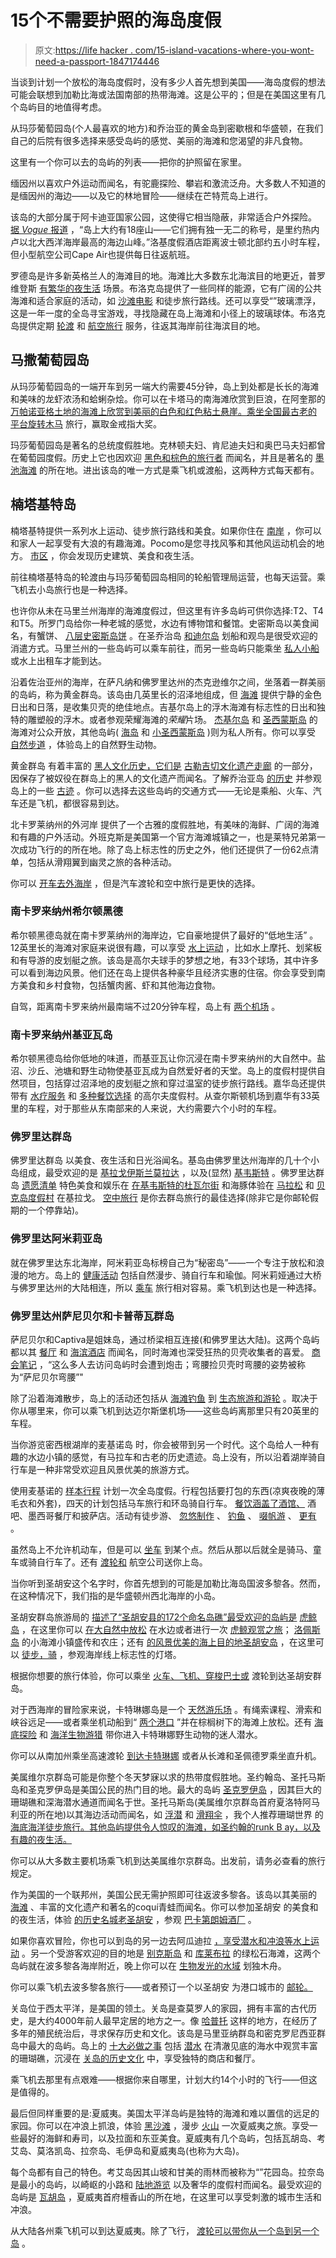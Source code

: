 # 15个不需要护照的海岛度假

> 原文:[https://life hacker . com/15-island-vacations-where-you-wont-need-a-passport-1847174446](https://lifehacker.com/15-island-vacations-where-you-wont-need-a-passport-1847174446)

当谈到计划一个放松的海岛度假时，没有多少人首先想到美国——海岛度假的想法可能会联想到加勒比海或法国南部的热带海滩。这是公平的；但是在美国这里有几个岛屿目的地值得考虑。

从玛莎葡萄园岛(个人最喜欢的地方)和乔治亚的黄金岛到密歇根和华盛顿，在我们自己的后院有很多选择来感受岛屿的感觉、美丽的海滩和您渴望的非凡食物。

这里有一个你可以去的岛屿的列表——把你的护照留在家里。

缅因州以喜欢户外运动而闻名，有驼鹿探险、攀岩和激流泛舟。大多数人不知道的是缅因州的海边——以及它的林地冒险——继续在芒特荒岛上进行。

该岛的大部分属于阿卡迪亚国家公园，这使得它相当隐蔽，非常适合户外探险。 [据 *Vogue* 报道](https://www.vogue.com/article/mount-desert-island-maine-travel-guide) ，“岛上大约有18座山——它们拥有独一无二的称号，是里约热内卢以北大西洋海岸最高的海边山峰。”洛基度假酒店距离波士顿北部约五小时车程，但小型航空公司Cape Air也提供每日往返航班。

罗德岛是许多新英格兰人的海滩目的地。海滩比大多数东北海滨目的地更近，普罗维登斯 [有繁华的夜生活](https://www.goprovidence.com/things-to-do/nightlife/) 场景。布洛克岛提供了一些同样的能源，它有广阔的公共海滩和适合家庭的活动，如 [沙滩电影](https://www.blockislandinfo.com/) 和徒步旅行路线。还可以享受“”玻璃漂浮，这是一年一度的全岛寻宝游戏，寻找隐藏在岛上海滩和小径上的玻璃球体。布洛克岛提供定期 [轮渡](https://www.blockislandinfo.com/getting-here/ferry-transportation) 和 [航空旅行](https://www.blockislandinfo.com/getting-here/airport-and-airline-information) 服务，往返其海岸前往海滨目的地。

## 马撒葡萄园岛

从玛莎葡萄园岛的一端开车到另一端大约需要45分钟，岛上到处都是长长的海滩和美味的龙虾浓汤和蛤蜊杂烩。你可以在卡塔马的南海滩欣赏到巨浪，在阿奎那的 [万帕诺亚格土地的海滩上欣赏到美丽的白色和红色粘土悬崖。乘坐全国最古老的](https://wampanoagtribe-nsn.gov/) [平台旋转木马](https://vineyardtrust.org/property/flying-horses-carousel/) 旅行，赢取金戒指大奖。

玛莎葡萄园岛是著名的总统度假胜地。克林顿夫妇、肯尼迪夫妇和奥巴马夫妇都曾在葡萄园度假。历史上它也因欢迎 [黑色和棕色的旅行者](https://www.blackpast.org/african-american-history/inkwell-martha-s-vineyard-1890s/) 而闻名，并且是著名的 [墨池海滩](https://mvmagazine.com/news/2017/08/01/inkwell) 的所在地。进出该岛的唯一方式是乘飞机或渡船，这两种方式每天都有。

## 楠塔基特岛

楠塔基特提供一系列水上运动、徒步旅行路线和美食。如果你住在 [南岸](https://nantucket.net/nantucket_beaches/category/south-shore-beaches/) ，你可以和家人一起享受有大浪的有趣海滩。Pocomo是您寻找风筝和其他风运动机会的地方。 [市区](https://nextlevelwatersports.com/pages/nantucket-guide?gclid=CjwKCAjwt8uGBhBAEiwAayu_9fpUfmwjHuXOl7CaJYUZH4nrwCLDp3tg0C6EguMV5XSMZi26ENz5mxoCbFMQAvD_BwE) ，你会发现历史建筑、美食和夜生活。

前往楠塔基特岛的轮渡由与玛莎葡萄园岛相同的轮船管理局运营，也每天运营。乘飞机去小岛旅行也是一种选择。

也许你从未在马里兰州海岸的海滩度假过，但这里有许多岛屿可供你选择:T2、T4和T5。所罗门岛给你一种老城的感觉，水边有博物馆和餐馆。史密斯岛以美食闻名，有蟹饼、 [八层史密斯岛饼](https://msa.maryland.gov/msa/mdmanual/01glance/symbols/html/dessert.html) 。在圣乔治岛 [和迪尔岛](https://www.visitmaryland.org/list/touring-islands-maryland) 划船和观鸟是很受欢迎的消遣方式。马里兰州的一些岛屿可以乘车前往，而另一些岛屿只能乘坐 [私人小船](https://dnr.maryland.gov/publiclands/pages/southern/stclements.aspx) 或水上出租车才能到达。

沿着佐治亚州的海岸，在萨凡纳和佛罗里达州的杰克逊维尔之间，坐落着一群美丽的岛屿，称为黄金群岛。该岛由几英里长的沼泽地组成，但 [海滩](https://www.goldenisles.com/things-to-do/beaches/complete-guide-to-beaches/) 提供宁静的金色日出和日落，是收集贝壳的绝佳地点。吉基尔岛上的浮木海滩有标志性的日出和独特的雕塑般的浮木。或者参观荣耀海滩的*荣耀*片场。 [杰基尔岛](https://www.goldenisles.com/discover/jekyll-island/) 和 [圣西蒙斯岛](https://www.goldenisles.com/discover/st-simons-island/) 的海滩对公众开放，其他岛屿( [海岛](https://www.goldenisles.com/discover/sea-island/) 和 [小圣西蒙斯岛](https://www.goldenisles.com/discover/little-st-simons-island/) )则为私人所有。你可以享受 [自然步道](https://www.goldenisles.com/things-to-do/activities/hiking-walking/) ，体验岛上的自然野生动物。

黄金群岛 有着丰富的 [黑人文化历史，它们是](https://www.goldenisles.com/discover/golden-isles/african-american-heritage/) [古勒吉切文化遗产走廊](https://gullahgeecheecorridor.org/) 的一部分，因保存了被奴役在群岛上的黑人的文化遗产而闻名。了解乔治亚岛 [的历史](https://www.goldenisles.com/discover/golden-isles/african-american-heritage/georgia-sea-island-singers/) 并参观岛上的一些 [古迹](https://www.goldenisles.com/discover/golden-isles/historic-sites/) 。你可以选择去这些岛屿的交通方式——无论是乘船、火车、汽车还是飞机，都很容易到达。

北卡罗莱纳州的外河岸 提供了一个古雅的度假胜地，有美味的海鲜、广阔的海滩和有趣的户外活动。外班克斯是美国第一个官方海滩城镇之一，也是莱特兄弟第一次成功飞行的的所在地。除了岛上标志性的历史之外，他们还提供了一份62点清单，包括从滑翔翼到幽灵之旅的各种活动。

你可以 [开车去外海岸](https://www.outerbanks.org/plan-your-trip/getting-here-and-around/) ，但是汽车渡轮和空中旅行是更快的选择。

### 南卡罗来纳州希尔顿黑德

希尔顿黑德岛就在南卡罗莱纳州的海岸边，它自豪地提供了最好的“低地生活” 。12英里长的海滩对家庭来说很有趣，可以享受 [水上运动](https://www.outsidehiltonhead.com/?utm_source=hiltonheadisland.org&utm_medium=display&utm_campaign=Outside-Hilton-Head&utm_content=Outside-Hilton-Head-See-Do-Beaches-Tier-1) ，比如水上摩托、划桨板和有导游的皮划艇之旅。该岛是高尔夫球手的梦想之地，有33个球场，其中许多可以看到海边风景。他们还在岛上提供各种豪华且经济实惠的住宿。你会享受到南方美食和乡村食物，包括蟹肉酱、虾和其他海边食物。

自驾，距离南卡罗来纳州最南端不过20分钟车程，岛上有 [两个机场](https://www.hiltonheadisland.org/meetings-events/planning-tools/maps-transportation) 。

### 南卡罗来纳州基亚瓦岛

希尔顿黑德岛给你低地的味道，而基亚瓦让你沉浸在南卡罗来纳州的大自然中。盐沼、沙丘、池塘和野生动物使基亚瓦成为自然爱好者的天堂。岛上的度假村提供自然项目，包括穿过沼泽地的皮划艇之旅和穿过温室的徒步旅行路线。嘉华岛还提供带有 [水疗服务](https://www.kiawahisland.org/things-to-do/spa/) 和 [多种餐饮选择](https://www.kiawahisland.org/things-to-do/dining/) 的高尔夫度假村。从查尔斯顿机场到嘉华有33英里的车程，对于那些从东南部来的人来说，大约需要六个小时的车程。

### 佛罗里达群岛

佛罗里达群岛 以美食、夜生活和日光浴闻名。基岛由佛罗里达州海岸的几十个小岛组成，最受欢迎的是 [基拉戈](https://www.visitflorida.com/en-us/cities/key-largo.html)[伊斯兰莫拉达](https://www.visitflorida.com/en-us/cities/islamorada.html) ，以及(显然) [基韦斯特](https://www.visitflorida.com/en-us/cities/key-west.html) 。佛罗里达群岛 [遗愿清单](https://travel.hilton.com/en_us/articles/Ultimate_Florida_Keys_Bucket_List/?WT.mc_id=zJTDM0AA1MB2OLQ3LocalPartner4DM_CVB_Feb5Seed_VisitFlorida_CityPagesFLKEYS_UltimateBucketList6MULTIBR7EWY8i83863) 特色美食和娱乐在 [在基韦斯特的杜瓦尔街](https://travel.hilton.com/en_us/guides/florida-keys/neighborhoods/florida-duval-street/) 和海豚体验在 [马拉松](https://floridakeys.com/marathon/) 和 [贝克岛度假村](https://www.bakerscay.com/) 在基拉戈。 [空中旅行](https://fla-keys.com/how-to-get-here/) 是你去群岛旅行的最佳选择(除非它是你邮轮假期的一个停靠站)。

### 佛罗里达阿米莉亚岛

就在佛罗里达东北海岸，阿米莉亚岛标榜自己为“秘密岛”——一个专注于放松和浪漫的地方。岛上的 [健康活动](https://www.ameliaisland.com/see-and-do?category=Spa%20%26%20Wellness) 包括自然漫步、骑自行车和瑜伽。阿米莉娅通过大桥与佛罗里达州的大陆相连，所以 [乘车](https://www.ameliaisland.com/Plan/Getting-Here) 旅行相对容易。乘飞机到达也是一种选择。

### 佛罗里达州萨尼贝尔和卡普蒂瓦群岛

萨尼贝尔和Captiva是姐妹岛，通过桥梁相互连接(和佛罗里达大陆)。这两个岛屿都以其 [餐厅](https://sanibel-captiva.org/sanibel-island-restaurants/) 和 [海滨酒店](https://sanibel-captiva.org/sanibel-island-hotels/) 而闻名，同时海滩也深受狂热的贝壳收集者的喜爱。 [商会笔记](https://sanibel-captiva.org/sanibel-island-shelling/) ，“这么多人去访问岛屿时会遭到炮击；弯腰捡贝壳时弯腰的姿势被称为“萨尼贝尔弯腰”"

除了沿着海滩散步，岛上的活动还包括从 [海滩钓鱼](https://sanibel-captiva.org/sanibel-island-fishing/) 到 [生态旅游和游轮](https://sanibel-island.sanibel-captiva.org/list/category/cruises-eco-tours-311) 。取决于你从哪里来，你可以乘飞机到达迈尔斯堡机场——这些岛屿离那里只有20英里的车程。

当你游览密西根湖岸的麦基诺岛 时，你会被带到另一个时代。这个岛给人一种有趣的水边小镇的感觉，有马拉车和古老的历史遗迹。岛上没有，所以沿着湖岸骑自行车是一种非常受欢迎且风景优美的旅游方式。

使用麦基诺的 [样本行程](https://www.mackinacisland.org/travel-itinerary/) 计划一次全岛度假。行程包括要打包的东西(凉爽夜晚的薄毛衣和外套)，四天的计划包括马车旅行和环岛骑自行车。 [餐饮涵盖了酒馆、](https://www.mackinacisland.org/dining/downtown-dining/) 酒吧、墨西哥餐厅和披萨店。活动有徒步游、 [忽悠制作](https://www.mackinacisland.org/do/fudge-making/) 、 [钓鱼](https://www.mackinacisland.org/activities/north-shore-fishing-charters/) 、 [啜帆游](https://www.mackinacisland.org/activities/sip-n-sail-cruises/) 、 [更有](https://www.mackinacisland.org/do/) 。

虽然岛上不允许机动车，但是可以 [坐车](https://www.mackinacisland.org/blog/where-is-mackinac-island-get-there-by-car-bike-ferry-flight/) 到某个点。然后从那以后就全是骑马、童车或骑自行车了。还有 [渡轮和](https://www.mackinacisland.org/stay-5/getting-here/) 航空公司送你上岛。

当你听到圣胡安这个名字时，你首先想到的可能是加勒比海岛国波多黎各。然而，在这种情况下，我们指的是华盛顿州西北海岸的小岛。

圣胡安群岛旅游局的 [描述了“圣胡安县的172个命名岛礁”最受欢迎的岛屿是](https://www.visitsanjuans.com/) [虎鲸岛](https://www.visitsanjuans.com/orcas-island) ，在这里你可以 [在大自然中放松](https://www.visitsanjuans.com/itineraries/reconnect-with-nature-on-orcas-island) 在水边或者进行一次 [虎鲸观赏之旅](https://www.visitsanjuans.com/orcas-island-whale-watching)； [洛佩斯岛](https://www.visitsanjuans.com/lopez-island) 的小海滩小镇盛传和农庄；还有 [的风景优美的海上目的地圣胡安岛](https://www.visitsanjuans.com/san-juan-island) ，在这里可以 [徒步，骑](https://www.visitsanjuans.com/what-to-do) ，参观海岸线上标志性的灯塔。

根据你想要的旅行体验，你可以乘坐 [火车、飞机、穿梭巴士或](https://www.visitsanjuans.com/getting-here) 渡轮到达圣胡安群岛。

对于西海岸的冒险家来说，卡特琳娜岛是一个 [天然游乐场](https://www.visitcatalinaisland.com/things-to-do/) 。有绳索课程、滑索和峡谷远足——或者乘坐机动船到“ [两个港口](https://www.visitcatalinaisland.com/things-to-do/ocean-tours/discover-two-harbors/) ”并在棕榈树下的海滩上放松。还有 [海底探险](https://www.visitcatalinaisland.com/things-to-do/ocean-tours/undersea-expedition/) 和 [海洋生物游猎](https://www.visitcatalinaisland.com/things-to-do/ocean-tours/sealife-safari/) 带你进入卡特琳娜野生动物的迷人潜水。

你可以从南加州乘坐高速渡轮 [到达卡特琳娜](https://www.visitcatalinaisland.com/about-the-island/transportation-and-maps/getting-here/) 或者从长滩和圣佩德罗乘坐直升机。

美属维尔京群岛可能是你整个冬天梦寐以求的热带度假胜地。圣约翰岛、圣托马斯岛和圣克罗伊岛是美国公民的热门目的地。最大的岛屿 [圣克罗伊岛](https://www.vinow.com/stcroix/) ，因其巨大的珊瑚礁和深海潜水通道而闻名于世。圣托马斯岛(美属维尔京群岛首府夏洛特阿马利亚的所在地)以其海边活动而闻名，如 [浮潜](https://www.vinow.com/stthomas/activities/snorkeling/) 和 [滑翔伞](https://www.vinow.com/stthomas/activities/jet-ski/) ，我个人推荐珊瑚世界 的 [海底海洋徒步旅行。其他岛屿提供令人惊叹的海滩，如圣约翰的runk B ay，以及有趣的夜生活。](https://coralworldvi.com/experiences/sea-trek/)

你可以从大多数主要机场乘飞机到达美属维尔京群岛。出发前，请务必查看的旅行规定。

作为美国的一个联邦州，美国公民无需护照即可往返波多黎各。该岛以其美丽的 [海滩](https://sanjuanpuertorico.com/best-beaches-san-juan-puerto-rico/) 、丰富的文化遗产和著名的coquí青蛙而闻名。你可以参加圣胡安 的美食和的夜生活，体验 [的历史名城老圣胡安](https://sanjuanpuertorico.com/old-san-juan/) ，参观 [巴卡第朗姆酒厂](https://www.bacardi.com/us/en/casa-bacardi/) 。

如果你喜欢冒险，你也可以到岛的另一边去阿瓜迪拉 [，享受潜水和冲浪等水上运动](https://www.discoverpuertorico.com/regions/aguadilla#!grid~~~random~1) 。另一个受游客欢迎的目的地是 [别克斯岛](https://vieques.com/) 和 [库莱布拉](https://culebrapuertorico.com/) 的绿松石海滩，这两个岛屿就在波多黎各海岸附近，晚上你可以在 [生物发光的水域](https://vieques.com/island-bioluminescent-bay/) 划独木舟。

你可以乘飞机去波多黎各旅行——或者预订一个以圣胡安 为港口城市的 [邮轮。](https://www.expedia.com/Cruises-to-Caribbean.d6022969.Travel-Guide-Cruise?semcid=US.MULTILOBO.GOOGLE.DT-c-EN.CRUISE&SEMDTL=a19731094711.b1102621177034.r1.g1kwd-298239062334.i1.d1428033390830.e1c.j19004173.k1.f1.n1.l1g.h1e.m1&gclid=Cj0KCQjw_dWGBhDAARIsAMcYuJyE0d9XsHMV8Xhl2QlD1T66rz7FhRvc01mIXmZEIItjdMTeTvcCYmQaAiQ0EALw_wcB)

关岛位于西太平洋，是美国的领土。关岛是查莫罗人的家园，拥有丰富的古代历史，是大约4000年前人最早定居的地方之一。像 [哈普托](https://www.visitguam.com/chamorro-culture/heritage-sites/haputo/) 这样的地方，在经历了多年的殖民统治后，寻求保存历史和文化。该岛是马里亚纳群岛和密克罗尼西亚群岛中最大的岛屿。岛上的 [十大必做之事](https://www.visitguam.com/things-to-do/top-10-things-to-do/) 包括 [潜水](https://www.visitguam.com/things-to-do/diving-in-guam/) 在清澈见底的海水中观赏丰富的珊瑚礁，沉浸在 [关岛的历史文化](https://www.visitguam.com/chamorro-culture/cultural-presentations/gef-pago/) 中，享受独特的商店和餐厅。

乘飞机去那里有点艰难——根据你来自哪里，计划大约14个小时的飞行——但这是值得的。

最后但同样重要的是:夏威夷。美国太平洋岛屿是独特的海滩和难以置信的远足的家园。你可以在冲浪上抓浪，体验 [黑沙滩](https://www.gohawaii.com/islands/hawaii-big-island/regions/kau/punaluu-black-sand-beach) ，漫步 [火山](https://www.gohawaii.com/experiences/sightseeing/Volcanoes) 一次夏威夷之旅。享受一些最好的海鲜和寿司，以及拉面和东亚美食。夏威夷有几个岛屿，包括瓦胡岛、考艾岛、莫洛凯岛、拉奈岛、毛伊岛和夏威夷岛(也称为大岛)。

每个岛都有自己的特色。考艾岛因其山坡和甘美的雨林而被称为“”花园岛。拉奈岛是最小的岛屿，以崎岖的小路和 [陆地游览](https://www.gohawaii.com/islands/lanai) 以及奢华的度假村而闻名。最受欢迎的岛屿是 [瓦胡岛](https://www.gohawaii.com/islands/oahu) ，夏威夷首府檀香山的所在地，在这里可以享受刺激的城市生活和冲浪。

从大陆各州乘飞机可以到达夏威夷。除了飞行， [渡轮可以带你从一个岛到另一个岛](https://www.hawaii.com/travel/ferry-travel/) 。